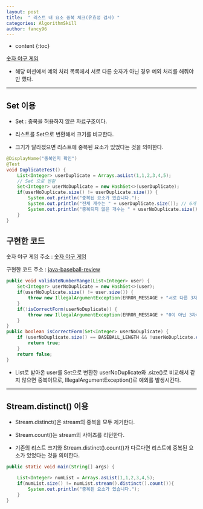 ```yaml
---
layout: post
title:  " 리스트 내 요소 중복 체크(유효성 검사) "
categories: AlgorithmSkill
author: fancy96
---
```

* content
{:toc}

[숫자 야구 게임](https://github.com/woowacourse-precourse/java-baseball)

* 해당 미션에서 예외 처리 목록에서 서로 다른 숫자가 아닌 경우 예외 처리를 해줘야만 했다.

---

## Set 이용

* Set : 중복을 허용하지 않은 자료구조이다.

* 리스트를 Set으로 변환해서 크기를 비교한다.

* 크기가 달라졌으면 리스트에 중복된 요소가 있었다는 것을 의미한다.

``` java
@DisplayName("중복인지 확인")
@Test
void DuplicateTest() {
    List<Integer> userDuplicate = Arrays.asList(1,1,2,3,4,5);
    // Set 으로 변환
    Set<Integer> userNoDuplicate = new HashSet<>(userDuplicate);
    if(userNoDuplicate.size() != userDuplicate.size()) {
        System.out.println("중복된 요소가 있습니다.");
        System.out.println("전체 개수는 " + userDuplicate.size()); // 6개
        System.out.println("중복되지 않은 개수는 " + userNoDuplicate.size()); // 5개
    }
}
```


## 구현한 코드

숫자 야구 게임 주소 : [숫자 야구 게임](https://github.com/woowacourse-precourse/java-baseball)

구현한 코드 주소 : [java-baseball-review](https://github.com/fancy-log/java-baseball-review/pull/1)

``` java
public void validateNumberRange(List<Integer> user) {
    Set<Integer> userNoDuplicate = new HashSet<>(user);
    if(userNoDuplicate.size() != user.size()) {
        throw new IllegalArgumentException(ERROR_MESSAGE + "서로 다른 3자리 숫자만 입력 가능합니다.");
    }
    if(!isCorrectForm(userNoDuplicate)) {
        throw new IllegalArgumentException(ERROR_MESSAGE + "0이 아닌 3자리 숫자만 입력 가능합니다.");
    }
}
public boolean isCorrectForm(Set<Integer> userNoDuplicate) {
    if (userNoDuplicate.size() == BASEBALL_LENGTH && !userNoDuplicate.contains(ZERO)) {
        return true;
    }
    return false;
}
```

* List로 받아온 user를 Set으로 변환한 userNoDuplicate와 .size()로 비교해서 같지 않으면 중복이므로, IllegalArgumentException()로 예외를 발생시킨다.

---

## Stream.distinct() 이용

* Stream.distinct()은 stream의 중복을 모두 제거한다.

* Stream.count()는 stream의 사이즈를 리턴한다.

* 기존의 리스트 크기와 Stream.distinct().count()가 다르다면 리스트에 중복된 요소가 있었다는 것을 의미한다.

``` java
public static void main(String[] args) {

    List<Integer> numList = Arrays.asList(1,1,2,3,4,5);
    if(numList.size() != numList.stream().distinct().count()){
        System.out.println("중복된 요소가 있습니다.");
    }
}
```